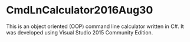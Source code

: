 # CmdLnCalculator2016Aug30
This is an object oriented (OOP) command line calculator written in C#.
It was developed using Visual Studio 2015 Community Edition.
